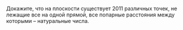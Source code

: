 Докажите, что на плоскости существует 2011 различных точек, не лежащие все на одной прямой, все попарные расстояния между которыми – натуральные числа.